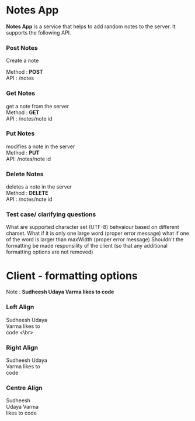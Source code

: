 # Notes App

**Notes App** is a service that helps to add random notes to the server. It supports the following API.

### Post Notes
Create a note

Method : **POST** <br/>
API :  /notes
         
### Get Notes
get a note from the server <br/>
Method : **GET** <br/>
API :    /notes/note id <br/>
  
### Put Notes
modifies a note in the server <br/>
Method : **PUT** <br/>
API:     /notes/note id
  
### Delete Notes
deletes a note in the server <br/>
Method : **DELETE** <br/>
API :    /notes/note id <br/>

### Test case/ clarifying questions
What are supported character set (UTF-8) behvaiour based on different charset.
What if it is only one large word (proper error message)
what if one of the word is larger than maxWidth (proper error message)
Shouldn't the formatting be made responsility of the client (so that any additional formatting options are not removed)

# Client - formatting options

Note : **Sudheesh Udaya Varma likes to code**

### Left Align
Sudheesh Udaya <br/>
Varma likes to <br/>
code  <\br>

### Right Align
 Sudheesh Udaya <br/>
 Varma likes to <br/>
           code <br/>

### Centre Align
Sudheesh <br/>
Udaya Varma <br/>
likes to code <br/>

